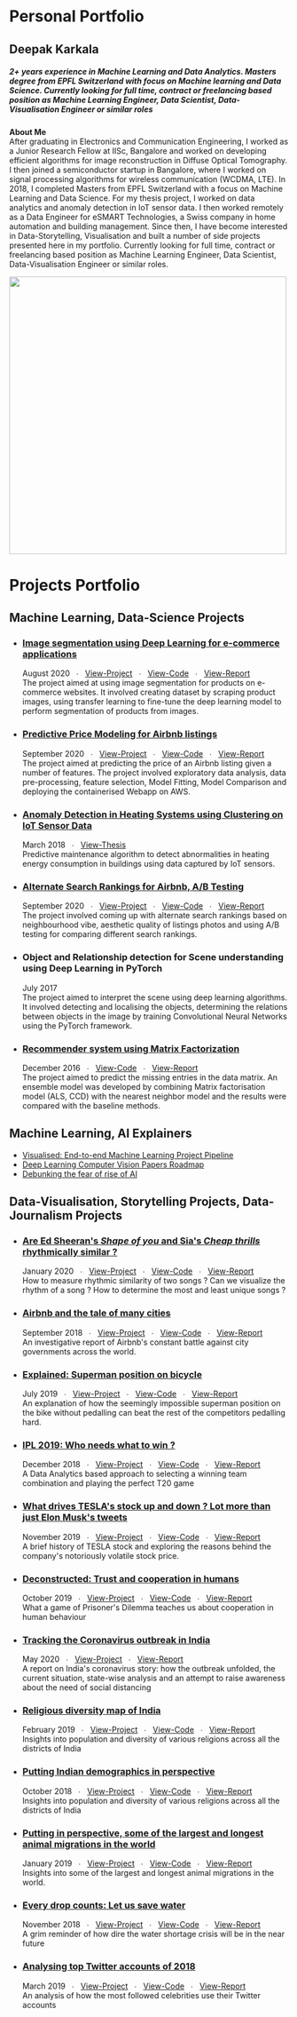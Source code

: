 # Personal Portfolio

## Deepak Karkala
<h5>2+ years experience in Machine Learning and Data Analytics. Masters degree from EPFL Switzerland with focus on Machine learning and Data Science. Currently looking for full time, contract or freelancing based position as Machine Learning Engineer, Data Scientist, Data-Visualisation Engineer or similar roles</h5>
<p>
<b>About Me</b><br/>
After graduating in Electronics and Communication Engineering, I worked as a Junior Research Fellow at IISc, Bangalore and worked on developing efficient algorithms for image reconstruction in Diffuse Optical Tomography. I then joined a semiconductor startup in Bangalore, where I worked on signal processing algorithms for wireless communication (WCDMA, LTE). In 2018, I completed Masters from EPFL Switzerland with a focus on Machine Learning and Data Science. For my thesis project, I worked on data analytics and anomaly detection in IoT sensor data. I then worked remotely as a Data Engineer for eSMART Technologies, a Swiss company in home automation and building management. Since then, I have become interested in Data-Storytelling, Visualisation and built a number of side projects presented here in my portfolio. Currently looking for full time, contract or freelancing based position as Machine Learning Engineer, Data Scientist, Data-Visualisation Engineer or similar roles.
</p>
<img src="docs/about_me.jpg" width="500"></img>


# Projects Portfolio

## Machine Learning, Data-Science Projects
<ul>
  
  <li>
    <h3><a href="http://deepakkarkala.com/docs/articles/machine_learning/ecommerce_image_segmentation/about/index.html">Image segmentation using Deep Learning for e-commerce applications</a></h3>
    <div id="toolbar" class="btn-toolbar">
        August 2020 &nbsp &#8729 &nbsp <a href="http://ec2-65-0-106-104.ap-south-1.compute.amazonaws.com/" class="button">View-Project</a> &nbsp &#8729 &nbsp <a href="https://github.com/deepak-karkala/product-segmentation-ecommerce" class="button">View-Code</a> &nbsp &#8729 &nbsp <a href="http://deepakkarkala.com/docs/articles/machine_learning/ecommerce_image_segmentation/about/index.html" class="button">View-Report</a>
    </div>
    The project aimed at using image segmentation for products on e-commerce websites. It involved creating dataset by scraping product images, using transfer learning to fine-tune the deep learning model to perform segmentation of products from images.
  </li>
  
  
  <li>
    <h3><a href="http://deepakkarkala.com/docs/articles/machine_learning/airbnb_price_modeling/about/index.html">Predictive Price Modeling for Airbnb listings</a></h3>
    <div id="toolbar" class="btn-toolbar">
        September 2020 &nbsp &#8729 &nbsp <a href="http://ec2-65-0-106-104.ap-south-1.compute.amazonaws.com:5000/" class="button">View-Project</a> &nbsp &#8729 &nbsp <a href="https://github.com/deepak-karkala/airbnb-data-science/tree/master/webapp_predict_price" class="button">View-Code</a> &nbsp &#8729 &nbsp <a href="http://deepakkarkala.com/docs/articles/machine_learning/airbnb_price_modeling/about/index.html" class="button">View-Report</a>
    </div>
    The project aimed at predicting the price of an Airbnb listing given a number of features. The project involved exploratory data analysis, data pre-processing, feature selection, Model Fitting, Model Comparison and deploying the containerised Webapp on AWS.
  </li>
  
  
  <li>
    <h3><a href="http://deepakkarkala.com/docs/articles/machine_learning/anomaly_detection/thesis.pdf">Anomaly Detection in Heating Systems using Clustering on IoT Sensor Data</a></h3>
    <div id="toolbar" class="btn-toolbar">
        March 2018 &nbsp &#8729 &nbsp <a href="http://deepakkarkala.com/docs/articles/machine_learning/anomaly_detection/thesis.pdf" class="button">View-Thesis</a>
    </div>
    Predictive maintenance algorithm to detect abnormalities in heating energy consumption in buildings using data captured by IoT sensors.
  </li>
  
  
  <li>
    <h3><a href="http://deepakkarkala.com/docs/articles/machine_learning/airbnb_alternate_search/about/index.html">Alternate Search Rankings for Airbnb, A/B Testing</a></h3>
    <div id="toolbar" class="btn-toolbar">
        September 2020 &nbsp &#8729 &nbsp <a href="http://ec2-65-0-106-104.ap-south-1.compute.amazonaws.com:5002/" class="button">View-Project</a> &nbsp &#8729 &nbsp <a href="https://github.com/deepak-karkala/airbnb-data-science/tree/master/webapp_alternate_search_top/webapp_alternate_search" class="button">View-Code</a> &nbsp &#8729 &nbsp <a href="http://deepakkarkala.com/docs/articles/machine_learning/airbnb_alternate_search/about/index.html" class="button">View-Report</a>
    </div>
    The project involved coming up with alternate search rankings based on neighbourhood vibe, aesthetic quality of listings photos and using A/B testing for comparing different search rankings.
  </li>
  
  
  <li>
    <h3>Object and Relationship detection for Scene understanding using Deep Learning in PyTorch</h3>
    <div id="toolbar" class="btn-toolbar">
        July 2017
    </div>
   The project aimed to interpret the scene using deep learning algorithms. It involved detecting and localising the objects, determining the relations between objects in the image by training Convolutional Neural Networks using the PyTorch framework.
  </li>
  
  
  <li>
    <h3><a href="http://deepakkarkala.com/docs/articles/machine_learning/recommender_system/recommender_system.pdf">Recommender system using Matrix Factorization</a></h3>
    <div id="toolbar" class="btn-toolbar">
        December 2016 &nbsp &#8729 &nbsp <a href="https://github.com/deepak-karkala/PCML_project2" class="button">View-Code</a> &nbsp &#8729 &nbsp <a href="http://deepakkarkala.com/docs/articles/machine_learning/recommender_system/recommender_system.pdf" class="button">View-Report</a>
    </div>
    The project aimed to predict the missing entries in the data matrix. An ensemble model was developed by combining Matrix factorisation model (ALS, CCD) with the nearest neighbor model and the results were compared with the baseline methods.
  </li>
  
  
  
</ul>


## Machine Learning, AI Explainers
<ul>
  <li><a href="http://deepakkarkala.com/docs/articles/machine_learning/ml_pipeline_visualised/about/index.html">Visualised: End-to-end Machine Learning Project Pipeline</a></li>
  <li><a href="http://deepakkarkala.com/docs/articles/machine_learning/deep_learning_vision_papers/about/index.html">Deep Learning Computer Vision Papers Roadmap</a></li>
  <li><a href="http://deepakkarkala.com/docs/articles/state_of_AI/code/index.html">Debunking the fear of rise of AI</a></li>
</ul>


## Data-Visualisation, Storytelling Projects, Data-Journalism Projects
<ul>
  
  <li>
    <h3><a href="http://deepakkarkala.com/docs/articles/music/code/index.html">Are Ed Sheeran's <em>Shape of you</em> and Sia's <em>Cheap thrills</em> rhythmically similar ?</a></h3>
    <div id="toolbar" class="btn-toolbar">
        January 2020 &nbsp &#8729 &nbsp <a href="http://deepakkarkala.com/docs/articles/music/code/index.html" class="button">View-Project</a> &nbsp &#8729 &nbsp <a href="https://github.com/deepak-karkala/portfolio/tree/master/docs/articles/music/code" class="button">View-Code</a> &nbsp &#8729 &nbsp <a href="http://deepakkarkala.com/docs/articles/music/about/index.html" class="button">View-Report</a>
    </div>
    How to measure rhythmic similarity of two songs ? Can we visualize the rhythm of a song ? How to determine the most and least unique songs ?
  </li>
  
  
  <li>
    <h3><a href="http://deepakkarkala.com/docs/articles/airbnb/code/index.html">Airbnb and the tale of many cities</a></h3>
    <div id="toolbar" class="btn-toolbar">
        September 2018 &nbsp &#8729 &nbsp <a href="http://deepakkarkala.com/docs/articles/airbnb/code/index.html" class="button">View-Project</a> &nbsp &#8729 &nbsp <a href="https://github.com/deepak-karkala/portfolio/tree/master/docs/articles/airbnb/code" class="button">View-Code</a> &nbsp &#8729 &nbsp <a href="http://deepakkarkala.com/docs/articles/airbnb/about/index.html" class="button">View-Report</a>
    </div>
    An investigative report of Airbnb's constant battle against city governments across the world.
  </li>
  
  
  <li>
    <h3><a href="http://deepakkarkala.com/docs/articles/bicycle_physics_explained/code/index.html">Explained: Superman position on bicycle</a></h3>
    <div id="toolbar" class="btn-toolbar">
        July 2019 &nbsp &#8729 &nbsp <a href="http://deepakkarkala.com/docs/articles/bicycle_physics_explained/code/index.html" class="button">View-Project</a> &nbsp &#8729 &nbsp <a href="https://github.com/deepak-karkala/portfolio/tree/master/docs/articles/bicycle_physics_explained" class="button">View-Code</a> &nbsp &#8729 &nbsp <a href="http://deepakkarkala.com/docs/articles/bicycle_physics_explained/about/index.html" class="button">View-Report</a>
    </div>
    An explanation of how the seemingly impossible superman position on the bike without pedalling can beat the rest of the competitors pedalling hard.
  </li>
  
  
  <li>
    <h3><a href="http://deepakkarkala.com/docs/articles/cricket_sabermetrics/code/index.html">IPL 2019: Who needs what to win ?</a></h3>
    <div id="toolbar" class="btn-toolbar">
        December 2018 &nbsp &#8729 &nbsp <a href="http://deepakkarkala.com/docs/articles/cricket_sabermetrics/code/index.html" class="button">View-Project</a> &nbsp &#8729 &nbsp <a href="https://github.com/deepak-karkala/portfolio/tree/master/docs/articles/cricket_sabermetrics" class="button">View-Code</a> &nbsp &#8729 &nbsp <a href="http://deepakkarkala.com/docs/articles/cricket_sabermetrics/about/index.html" class="button">View-Report</a>
    </div>
    A Data Analytics based approach to selecting a winning team combination and playing the perfect T20 game
  </li>
  
  
  <li>
    <h3><a href="http://deepakkarkala.com/docs/articles/tesla_stock/code/index.html">What drives TESLA's stock up and down ? Lot more than just Elon Musk's tweets</a></h3>
    <div id="toolbar" class="btn-toolbar">
        November 2019 &nbsp &#8729 &nbsp <a href="http://deepakkarkala.com/docs/articles/tesla_stock/code/index.html" class="button">View-Project</a> &nbsp &#8729 &nbsp <a href="https://github.com/deepak-karkala/portfolio/tree/master/docs/articles/tesla_stock/code" class="button">View-Code</a> &nbsp &#8729 &nbsp <a href="http://deepakkarkala.com/docs/articles/tesla_stock/about/index.html" class="button">View-Report</a>
    </div>
    A brief history of TESLA stock and exploring the reasons behind the company's notoriously volatile stock price.
  </li>
  
  
  <li>
    <h3><a href="http://deepakkarkala.com/docs/articles/cooperation/code/index.html">Deconstructed: Trust and cooperation in humans</a></h3>
    <div id="toolbar" class="btn-toolbar">
        October 2019 &nbsp &#8729 &nbsp <a href="http://deepakkarkala.com/docs/articles/cooperation/code/index.html" class="button">View-Project</a> &nbsp &#8729 &nbsp <a href="https://github.com/deepak-karkala/portfolio/tree/master/docs/articles/cooperation" class="button">View-Code</a> &nbsp &#8729 &nbsp <a href="http://deepakkarkala.com/docs/articles/cooperation/about/index.html" class="button">View-Report</a>
    </div>
    What a game of Prisoner's Dilemma teaches us about cooperation in human behaviour
  </li>
  
  
  <li>
    <h3><a href="http://deepakkarkala.com/docs/articles/covid19_india_story/code/index.html">Tracking the Coronavirus outbreak in India</a></h3>
    <div id="toolbar" class="btn-toolbar">
        May 2020 &nbsp &#8729 &nbsp <a href="http://deepakkarkala.com/docs/articles/covid19_india_story/code/index.html" class="button">View-Project</a> &nbsp &#8729 &nbsp <a href="http://deepakkarkala.com/docs/articles/covid19_india_story/about/index.html" class="button">View-Report</a>
    </div>
    A report on India's coronavirus story: how the outbreak unfolded, the current situation, state-wise analysis and an attempt to raise awareness about the need of social distancing
  </li>
  
  
  <li>
    <h3><a href="http://deepakkarkala.com/docs/articles/india_religion/code/index.html">Religious diversity map of India</a></h3>
    <div id="toolbar" class="btn-toolbar">
        February 2019 &nbsp &#8729 &nbsp <a href="http://deepakkarkala.com/docs/articles/india_religion/code/index.html" class="button">View-Project</a> &nbsp &#8729 &nbsp <a href="https://github.com/deepak-karkala/portfolio/tree/master/docs/articles/india_religion" class="button">View-Code</a> &nbsp &#8729 &nbsp <a href="http://deepakkarkala.com/docs/articles/india_religion/about/index.html" class="button">View-Report</a>
    </div>
    Insights into population and diversity of various religions across all the districts of India
  </li>
  
  
  <li>
    <h3><a href="http://deepakkarkala.com/docs/articles/india_demographics/code/index.html">Putting Indian demographics in perspective</a></h3>
    <div id="toolbar" class="btn-toolbar">
        October 2018 &nbsp &#8729 &nbsp <a href="http://deepakkarkala.com/docs/articles/india_demographics/code/index.html" class="button">View-Project</a> &nbsp &#8729 &nbsp <a href="https://github.com/deepak-karkala/portfolio/tree/master/docs/articles/india_demographics" class="button">View-Code</a> &nbsp &#8729 &nbsp <a href="http://deepakkarkala.com/docs/articles/india_demographics/about/index.html" class="button">View-Report</a>
    </div>
    Insights into population and diversity of various religions across all the districts of India
  </li>
  
  
  <li>
    <h3><a href="http://deepakkarkala.com/docs/articles/migration/code/index.html">Putting in perspective, some of the largest and longest animal migrations in the world</a></h3>
    <div id="toolbar" class="btn-toolbar">
        January 2019 &nbsp &#8729 &nbsp <a href="http://deepakkarkala.com/docs/articles/migration/code/index.html" class="button">View-Project</a> &nbsp &#8729 &nbsp <a href="https://github.com/deepak-karkala/portfolio/tree/master/docs/articles/migration" class="button">View-Code</a> &nbsp &#8729 &nbsp <a href="http://deepakkarkala.com/docs/articles/migration/about/index.html" class="button">View-Report</a>
    </div>
    Insights into some of the largest and longest animal migrations in the world.
  </li>
  
  
  <li>
    <h3><a href="http://deepakkarkala.com/docs/articles/water/code/index.html">Every drop counts: Let us save water</a></h3>
    <div id="toolbar" class="btn-toolbar">
        November 2018 &nbsp &#8729 &nbsp <a href="http://deepakkarkala.com/docs/articles/water/code/index.html" class="button">View-Project</a> &nbsp &#8729 &nbsp <a href="https://github.com/deepak-karkala/portfolio/tree/master/docs/articles/water" class="button">View-Code</a> &nbsp &#8729 &nbsp <a href="http://deepakkarkala.com/docs/articles/water/about/index.html" class="button">View-Report</a>
    </div>
    A grim reminder of how dire the water shortage crisis will be in the near future
  </li>
  
  
  <li>
    <h3><a href="http://deepakkarkala.com/docs/articles/twitter_analysis/code/index.html">Analysing top Twitter accounts of 2018</a></h3>
    <div id="toolbar" class="btn-toolbar">
        March 2019 &nbsp &#8729 &nbsp <a href="http://deepakkarkala.com/docs/articles/twitter_analysis/code/index.html" class="button">View-Project</a> &nbsp &#8729 &nbsp <a href="https://github.com/deepak-karkala/portfolio/tree/master/docs/articles/twitter_analysis/code" class="button">View-Code</a> &nbsp &#8729 &nbsp <a href="http://deepakkarkala.com/docs/articles/twitter_analysis/about/index.html" class="button">View-Report</a>
    </div>
    An analysis of how the most followed celebrities use their Twitter accounts
  </li>
  
  
</ul>
